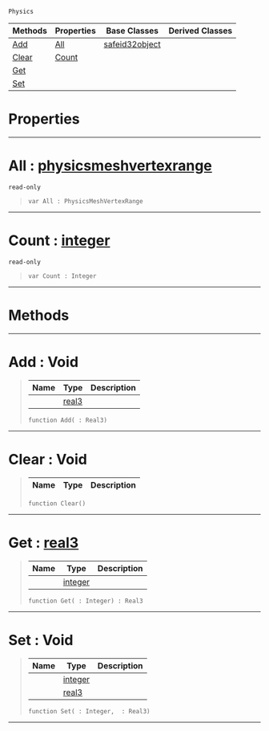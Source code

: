  `Physics`

|Methods|Properties|Base Classes|Derived Classes|
|---|---|---|---|
|[ Add](https://github.com/PlasmaEngine/PlasmaDocs/tree/master/docs/C%2B%2B/code_reference/class_reference/physicsmeshvertexdata.markdown#add-void)|[ All](https://github.com/PlasmaEngine/PlasmaDocs/tree/master/docs/C%2B%2B/code_reference/class_reference/physicsmeshvertexdata.markdown#all-plasma-engine-document)|[safeid32object](https://github.com/PlasmaEngine/PlasmaDocs/tree/master/docs/C%2B%2B/code_reference/class_reference/safeid32object.markdown)| |
|[ Clear](https://github.com/PlasmaEngine/PlasmaDocs/tree/master/docs/C%2B%2B/code_reference/class_reference/physicsmeshvertexdata.markdown#clear-void)|[ Count](https://github.com/PlasmaEngine/PlasmaDocs/tree/master/docs/C%2B%2B/code_reference/class_reference/physicsmeshvertexdata.markdown#count-plasma-engine-docume)| | |
|[ Get](https://github.com/PlasmaEngine/PlasmaDocs/tree/master/docs/C%2B%2B/code_reference/class_reference/physicsmeshvertexdata.markdown#get-plasma-engine-document)| | | |
|[ Set](https://github.com/PlasmaEngine/PlasmaDocs/tree/master/docs/C%2B%2B/code_reference/class_reference/physicsmeshvertexdata.markdown#set-void)| | | |


 #  Properties


---  
 #  All : [physicsmeshvertexrange](https://github.com/PlasmaEngine/PlasmaDocs/tree/master/docs/C%2B%2B/code_reference/class_reference/physicsmeshvertexrange.markdown)

 `read-only`

> 
> ``` lang=cpp, name=Lightning
> var All : PhysicsMeshVertexRange


---  
 #  Count : [integer](https://github.com/PlasmaEngine/PlasmaDocs/tree/master/docs/C%2B%2B/code_reference/lightning_base_types/integer.markdown)

 `read-only`

> 
> ``` lang=cpp, name=Lightning
> var Count : Integer


---  
 #  Methods


---  
 #  Add : Void

> 
> |Name|Type|Description|
> |---|---|---|
> ||[real3](https://github.com/PlasmaEngine/PlasmaDocs/tree/master/docs/C%2B%2B/code_reference/lightning_base_types/real3.markdown)| |
> ``` lang=cpp, name=Lightning
> function Add( : Real3)
> ``` 


---  
 #  Clear : Void

> 
> |Name|Type|Description|
> |---|---|---|
> ``` lang=cpp, name=Lightning
> function Clear()
> ``` 


---  
 #  Get : [real3](https://github.com/PlasmaEngine/PlasmaDocs/tree/master/docs/C%2B%2B/code_reference/lightning_base_types/real3.markdown)

> 
> |Name|Type|Description|
> |---|---|---|
> ||[integer](https://github.com/PlasmaEngine/PlasmaDocs/tree/master/docs/C%2B%2B/code_reference/lightning_base_types/integer.markdown)| |
> ``` lang=cpp, name=Lightning
> function Get( : Integer) : Real3
> ``` 


---  
 #  Set : Void

> 
> |Name|Type|Description|
> |---|---|---|
> ||[integer](https://github.com/PlasmaEngine/PlasmaDocs/tree/master/docs/C%2B%2B/code_reference/lightning_base_types/integer.markdown)| |
> ||[real3](https://github.com/PlasmaEngine/PlasmaDocs/tree/master/docs/C%2B%2B/code_reference/lightning_base_types/real3.markdown)| |
> ``` lang=cpp, name=Lightning
> function Set( : Integer,  : Real3)
> ``` 


---  
 

 